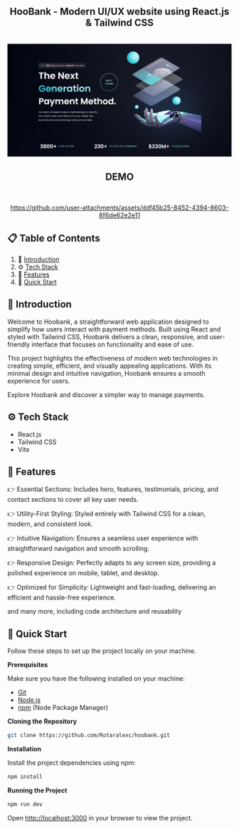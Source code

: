 
<h2 align="center">HooBank - Modern UI/UX website using React.js & Tailwind CSS</h2>
<div align="center">
  <br />
  <img src="https://github.com/Rotaralexc/hoobank/blob/71b37671cab304a3665112bf1c1259f5f13c4d09/hoobank.png" alt="Project Banner">
  <br />  

<h2 align="center">DEMO</h2>
 <br />

 https://github.com/user-attachments/assets/ddf45b25-8452-4394-8603-8f6de62e2e11

  

</div>


## 📋 <a name="table">Table of Contents</a>

1. 🤖 [Introduction](#introduction)
2. ⚙️ [Tech Stack](#tech-stack)
3. 🔋 [Features](#features)
4. 🤸 [Quick Start](#quick-start)


## <a name="introduction">🤖 Introduction</a>

Welcome to Hoobank, a straightforward web application designed to simplify how users interact with payment methods. Built using React and styled with Tailwind CSS, Hoobank delivers a clean, responsive, and user-friendly interface that focuses on functionality and ease of use.

This project highlights the effectiveness of modern web technologies in creating simple, efficient, and visually appealing applications. With its minimal design and intuitive navigation, Hoobank ensures a smooth experience for users.

Explore Hoobank and discover a simpler way to manage payments.

## <a name="tech-stack">⚙️ Tech Stack</a>

- React.js
- Tailwind CSS
- Vite

## <a name="features">🔋 Features</a>

👉 Essential Sections: Includes hero, features, testimonials, pricing, and contact sections to cover all key user needs.

👉 Utility-First Styling: Styled entirely with Tailwind CSS for a clean, modern, and consistent look.

👉 Intuitive Navigation: Ensures a seamless user experience with straightforward navigation and smooth scrolling.

👉 Responsive Design: Perfectly adapts to any screen size, providing a polished experience on mobile, tablet, and desktop.

👉 Optimized for Simplicity: Lightweight and fast-loading, delivering an efficient and hassle-free experience.

and many more, including code architecture and reusability

## <a name="quick-start">🤸 Quick Start</a>

Follow these steps to set up the project locally on your machine.

**Prerequisites**

Make sure you have the following installed on your machine:

- [Git](https://git-scm.com/)
- [Node.js](https://nodejs.org/en)
- [npm](https://www.npmjs.com/) (Node Package Manager)

**Cloning the Repository**

```bash
git clone https://github.com/Rotaralexc/hoobank.git
```

**Installation**

Install the project dependencies using npm:

```bash
npm install
```

**Running the Project**

```bash
npm run dev
```

Open [http://localhost:3000](http://localhost:3000) in your browser to view the project.
